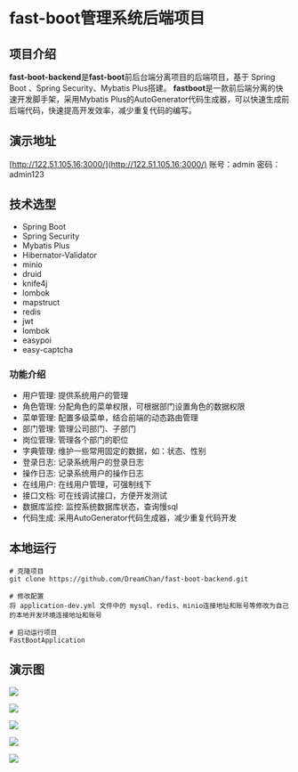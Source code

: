 # fast-boot管理系统后端项目

## 项目介绍
**fast-boot-backend**是**fast-boot**前后台端分离项目的后端项目，基于 Spring Boot 、Spring Security、Mybatis Plus搭建。
**fastboot**是一款前后端分离的快速开发脚手架，采用Mybatis Plus的AutoGenerator代码生成器，可以快速生成前后端代码，快速提高开发效率，减少重复代码的编写。

## 演示地址
[http://122.51.105.16:3000/](http://122.51.105.16:3000/)
账号：admin
密码：admin123

## 技术选型
- Spring Boot
- Spring Security
- Mybatis Plus
- Hibernator-Validator
- minio
- druid
- knife4j
- lombok
- mapstruct
- redis
- jwt
- lombok
- easypoi
- easy-captcha

### 功能介绍
- 用户管理: 提供系统用户的管理
- 角色管理: 分配角色的菜单权限，可根据部门设置角色的数据权限
- 菜单管理: 配置多级菜单，结合前端的动态路由管理
- 部门管理: 管理公司部门、子部门
- 岗位管理: 管理各个部门的职位
- 字典管理: 维护一些常用固定的数据，如：状态、性别
- 登录日志: 记录系统用户的登录日志
- 操作日志: 记录系统用户的操作日志
- 在线用户: 在线用户管理，可强制线下
- 接口文档: 可在线调试接口，方便开发测试
- 数据库监控: 监控系统数据库状态，查询慢sql
- 代码生成: 采用AutoGenerator代码生成器，减少重复代码开发

## 本地运行
```
# 克隆项目
git clone https://github.com/DreamChan/fast-boot-backend.git

# 修改配置
将 application-dev.yml 文件中的 mysql、redis、minio连接地址和账号等修改为自己的本地开发环境连接地址和账号

# 启动运行项目
FastBootApplication
```

## 演示图

![](https://p.pstatp.com/origin/fec40002e520ca73531b)

![](https://p.pstatp.com/origin/13817000014479c2ff9be)

![](https://p.pstatp.com/origin/ff9300027d9db4a80d06)

![](https://p.pstatp.com/origin/fe7100020dd2b11e2914)

![](https://p.pstatp.com/origin/ff3b000226e6636c3ec3)


